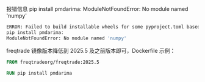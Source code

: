 报错信息 pip install pmdarima: ModuleNotFoundError: No module named 'numpy'

```sh
ERROR: Failed to build installable wheels for some pyproject.toml based projects (pmdarima)
pip install pmdarima:
ModuleNotFoundError: No module named 'numpy'
```

freqtrade 镜像版本降低到 2025.5 及之前版本即可，Dockerfile 示例：

```dockerfile
FROM freqtradeorg/freqtrade:2025.5

RUN pip install pmdarima
```
